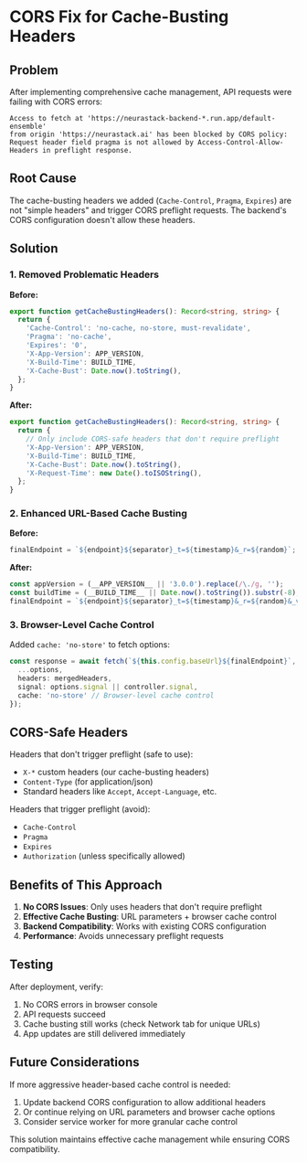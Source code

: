 # CORS Fix for Cache-Busting Headers

## Problem

After implementing comprehensive cache management, API requests were failing with CORS errors:

```
Access to fetch at 'https://neurastack-backend-*.run.app/default-ensemble' 
from origin 'https://neurastack.ai' has been blocked by CORS policy: 
Request header field pragma is not allowed by Access-Control-Allow-Headers in preflight response.
```

## Root Cause

The cache-busting headers we added (`Cache-Control`, `Pragma`, `Expires`) are not "simple headers" and trigger CORS preflight requests. The backend's CORS configuration doesn't allow these headers.

## Solution

### 1. Removed Problematic Headers

**Before:**
```typescript
export function getCacheBustingHeaders(): Record<string, string> {
  return {
    'Cache-Control': 'no-cache, no-store, must-revalidate',
    'Pragma': 'no-cache',
    'Expires': '0',
    'X-App-Version': APP_VERSION,
    'X-Build-Time': BUILD_TIME,
    'X-Cache-Bust': Date.now().toString(),
  };
}
```

**After:**
```typescript
export function getCacheBustingHeaders(): Record<string, string> {
  return {
    // Only include CORS-safe headers that don't require preflight
    'X-App-Version': APP_VERSION,
    'X-Build-Time': BUILD_TIME,
    'X-Cache-Bust': Date.now().toString(),
    'X-Request-Time': new Date().toISOString(),
  };
}
```

### 2. Enhanced URL-Based Cache Busting

**Before:**
```typescript
finalEndpoint = `${endpoint}${separator}_t=${timestamp}&_r=${random}`;
```

**After:**
```typescript
const appVersion = (__APP_VERSION__ || '3.0.0').replace(/\./g, '');
const buildTime = (__BUILD_TIME__ || Date.now().toString()).substr(-8);
finalEndpoint = `${endpoint}${separator}_t=${timestamp}&_r=${random}&_v=${appVersion}&_b=${buildTime}`;
```

### 3. Browser-Level Cache Control

Added `cache: 'no-store'` to fetch options:
```typescript
const response = await fetch(`${this.config.baseUrl}${finalEndpoint}`, {
  ...options,
  headers: mergedHeaders,
  signal: options.signal || controller.signal,
  cache: 'no-store' // Browser-level cache control
});
```

## CORS-Safe Headers

Headers that don't trigger preflight (safe to use):
- `X-*` custom headers (our cache-busting headers)
- `Content-Type` (for application/json)
- Standard headers like `Accept`, `Accept-Language`, etc.

Headers that trigger preflight (avoid):
- `Cache-Control`
- `Pragma` 
- `Expires`
- `Authorization` (unless specifically allowed)

## Benefits of This Approach

1. **No CORS Issues**: Only uses headers that don't require preflight
2. **Effective Cache Busting**: URL parameters + browser cache control
3. **Backend Compatibility**: Works with existing CORS configuration
4. **Performance**: Avoids unnecessary preflight requests

## Testing

After deployment, verify:
1. No CORS errors in browser console
2. API requests succeed
3. Cache busting still works (check Network tab for unique URLs)
4. App updates are still delivered immediately

## Future Considerations

If more aggressive header-based cache control is needed:
1. Update backend CORS configuration to allow additional headers
2. Or continue relying on URL parameters and browser cache options
3. Consider service worker for more granular cache control

This solution maintains effective cache management while ensuring CORS compatibility.
